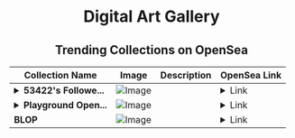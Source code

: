 <div align="center">

# Digital Art Gallery

## Trending Collections on OpenSea

| Collection Name                       | Image                                                                                     | Description                       | OpenSea Link                                                                                          |
|---------------------------------------|-------------------------------------------------------------------------------------------|-----------------------------------|--------------------------------------------------------------------------------------------------------|
| **<details><summary>53422's Followe...</summary>53422's Follower</details>** | ![Image](https://i.seadn.io/s/raw/files/19f9f090920392cc3650cbdf4361755b.png?w=500&auto=format?w=200&auto=format) |  | <details><summary>Link</summary>[53422's Follower](https://opensea.io/collection/53422-s-follower)</details> |
| **<details><summary>Playground Open...</summary>Playground Open Ticketing Ecosystem Event 10539</details>** | ![Image](https://i.seadn.io/s/raw/files/ad4b567b5e819f5eb9dc8588aeb6896f.png?w=500&auto=format?w=200&auto=format) |  | <details><summary>Link</summary>[Playground Open Ticketing Ecosystem Event 10539](https://opensea.io/collection/playground-open-ticketing-ecosystem-event-10539)</details> |
| **BLOP** | ![Image](https://i.seadn.io/s/raw/files/f0130ce33323a0ae89e1588b1d0adf3f.png?w=500&auto=format?w=200&auto=format) |  | <details><summary>Link</summary>[BLOP](https://opensea.io/collection/blop-10)</details> |

</div>